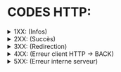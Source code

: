 # CODES HTTP:

<details><summary>1XX: (Infos)</summary>
	<ul>
		<li>Infos ! </li>
	</ul>
</details>
<details><summary>2XX: (Succès)</summary>	
	<ul>
		<li>200 - Succès de la requête</li>
		<li>201 - Ressource créée</li>
		<li>204 - Pas de contenu</li>
	</ul>
</details>
<details><summary>3XX: (Redirection)</summary>
	<ul>
		<li>300 - Plusieurs choix de ressources</li>
		<li>301 - Redirection permanente </li>
		<li>302 - Redirection temporaire </li>
	</ul>
</details>
<details><summary>4XX: (Erreur client HTTP -> BACK)</summary>
	<ul>
		<li>400 - Bad request</li>
		<li>401 - Utilisateur non authentifié</li>
		<li>403 - Accès refusé</li>
		<li>404 - Page non trouvée</li>
		<li>405 - Methode non authorisée</li>
	</ul>
</details>
<details><summary>5XX: (Erreur interne serveur)</summary>
	<ul>
		<li>501 - Non implémenté</li>
		<li>502 - Bad gateway</li>
		<li>503 - Service indisponible</li>
		<li>504 - Timeout</li>
	</ul>
</details>

